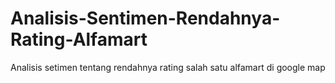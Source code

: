 # Analisis-Sentimen-Rendahnya-Rating-Alfamart
Analisis setimen tentang rendahnya rating salah satu alfamart di google map
